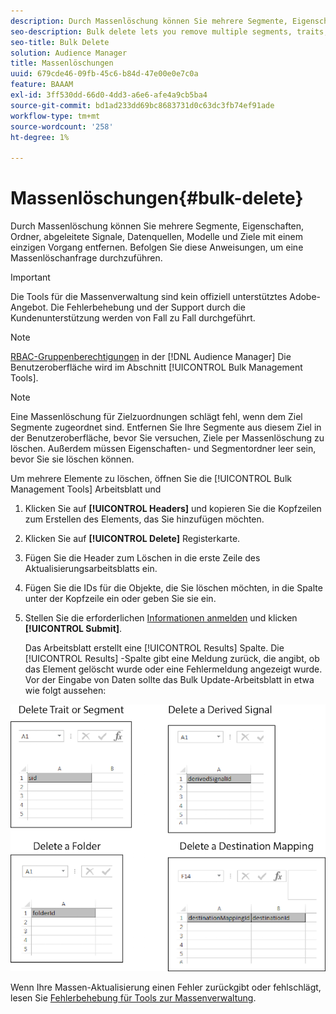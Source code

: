 ```yaml
---
description: Durch Massenlöschung können Sie mehrere Segmente, Eigenschaften, Ordner, abgeleitete Signale, Datenquellen, Modelle und Ziele mit einem einzigen Vorgang entfernen. Befolgen Sie diese Anweisungen, um eine Massenlöschanfrage durchzuführen.
seo-description: Bulk delete lets you remove multiple segments, traits, folders, derived signals, data sources, models, and destinations with a single operation. Follow these instructions to make a bulk delete request.
seo-title: Bulk Delete
solution: Audience Manager
title: Massenlöschungen
uuid: 679cde46-09fb-45c6-b84d-47e00e0e7c0a
feature: BAAAM
exl-id: 3ff530dd-66d0-4dd3-a6e6-afe4a9cb5ba4
source-git-commit: bd1ad233dd69bc8683731d0c63dc3fb74ef91ade
workflow-type: tm+mt
source-wordcount: '258'
ht-degree: 1%

---
```


# Massenlöschungen{#bulk-delete}

Durch Massenlöschung können Sie mehrere Segmente, Eigenschaften, Ordner, abgeleitete Signale, Datenquellen, Modelle und Ziele mit einem einzigen Vorgang entfernen. Befolgen Sie diese Anweisungen, um eine Massenlöschanfrage durchzuführen.

>[!IMPORTANT]
>
>Die Tools für die Massenverwaltung sind kein offiziell unterstütztes Adobe-Angebot. Die Fehlerbehebung und der Support durch die Kundenunterstützung werden von Fall zu Fall durchgeführt.

<!-- 

<p>t_bulk_delete.xml </p>

 -->

>[!NOTE]
>
>[RBAC-Gruppenberechtigungen](../../features/administration/administration-overview.md) in der [!DNL Audience Manager] Die Benutzeroberfläche wird im Abschnitt [!UICONTROL Bulk Management Tools].

>[!NOTE]
>
>Eine Massenlöschung für Zielzuordnungen schlägt fehl, wenn dem Ziel Segmente zugeordnet sind. Entfernen Sie Ihre Segmente aus diesem Ziel in der Benutzeroberfläche, bevor Sie versuchen, Ziele per Massenlöschung zu löschen. Außerdem müssen Eigenschaften- und Segmentordner leer sein, bevor Sie sie löschen können.

Um mehrere Elemente zu löschen, öffnen Sie die [!UICONTROL Bulk Management Tools] Arbeitsblatt und

1. Klicken Sie auf **[!UICONTROL Headers]** und kopieren Sie die Kopfzeilen zum Erstellen des Elements, das Sie hinzufügen möchten.
2. Klicken Sie auf **[!UICONTROL Delete]** Registerkarte.
3. Fügen Sie die Header zum Löschen in die erste Zeile des Aktualisierungsarbeitsblatts ein.
4. Fügen Sie die IDs für die Objekte, die Sie löschen möchten, in die Spalte unter der Kopfzeile ein oder geben Sie sie ein.
5. Stellen Sie die erforderlichen [Informationen anmelden](../../reference/bulk-management-tools/bulk-management-intro.md#auth-reqs) und klicken **[!UICONTROL Submit]**.

   Das Arbeitsblatt erstellt eine [!UICONTROL Results] Spalte. Die [!UICONTROL Results] -Spalte gibt eine Meldung zurück, die angibt, ob das Element gelöscht wurde oder eine Fehlermeldung angezeigt wurde.
Vor der Eingabe von Daten sollte das Bulk Update-Arbeitsblatt in etwa wie folgt aussehen:

![](assets/delete.png)

Wenn Ihre Massen-Aktualisierung einen Fehler zurückgibt oder fehlschlägt, lesen Sie [Fehlerbehebung für Tools zur Massenverwaltung](../../reference/bulk-management-tools/bulk-troubleshooting.md).
